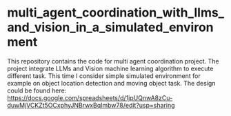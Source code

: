 # multi_agent_coordination_with_llms_and_vision_in_a_simulated_environment
 This repository contains the code for multi agent coordination project. The project integrate LLMs and Vision machine learning algorithm to execute different task. This time I consider simple simulated environment for example on object location detection and moving object task.
 The design could be found here:
 https://docs.google.com/spreadsheets/d/1jpUQnwA8zCu-duwMjVCKZt5OCxphyJNBrwxBqImbw78/edit?usp=sharing
